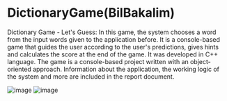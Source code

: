 # DictionaryGame(BilBakalim)
Dictionary Game - Let's Guess: In this game, the system chooses a word from the input words given to the application before. It is a console-based game that guides the user according to the user's predictions, gives hints and calculates the score at the end of the game. It was developed in C++ language. The game is a console-based project written with an object-oriented approach. Information about the application, the working logic of the system and more are included in the report document.

![image](https://user-images.githubusercontent.com/93661411/140266839-0da4bdd7-1467-4a43-9e17-5cff8444a6d0.png)
![image](https://user-images.githubusercontent.com/93661411/140266883-04fcbe36-3ad3-44a1-9297-8ca1dcb03640.png)
